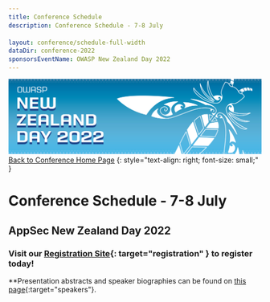 ```yaml
---
title: Conference Schedule
description: Conference Schedule - 7-8 July

layout: conference/schedule-full-width
dataDir: conference-2022
sponsorsEventName: OWASP New Zealand Day 2022
---
```


[![Web Banner](/assets/images/2022_Banner_Graphic.jpg)](/conference/)   
[Back to Conference Home Page](index.md)
{: style="text-align: right; font-size: small;" }

# Conference Schedule - 7-8 July

## AppSec New Zealand Day 2022

### Visit our [Registration Site](https://events.humanitix.com/owaspnz2022){: target="registration" } to register today!

**Presentation abstracts and speaker biographies can be found on [this page](speakers.md){:target="speakers"}.

